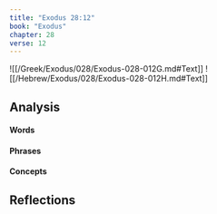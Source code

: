 ```yaml
---
title: "Exodus 28:12"
book: "Exodus"
chapter: 28
verse: 12
---
```

![[/Greek/Exodus/028/Exodus-028-012G.md#Text]]
![[/Hebrew/Exodus/028/Exodus-028-012H.md#Text]]

## Analysis

#### Words

#### Phrases

#### Concepts

## Reflections
